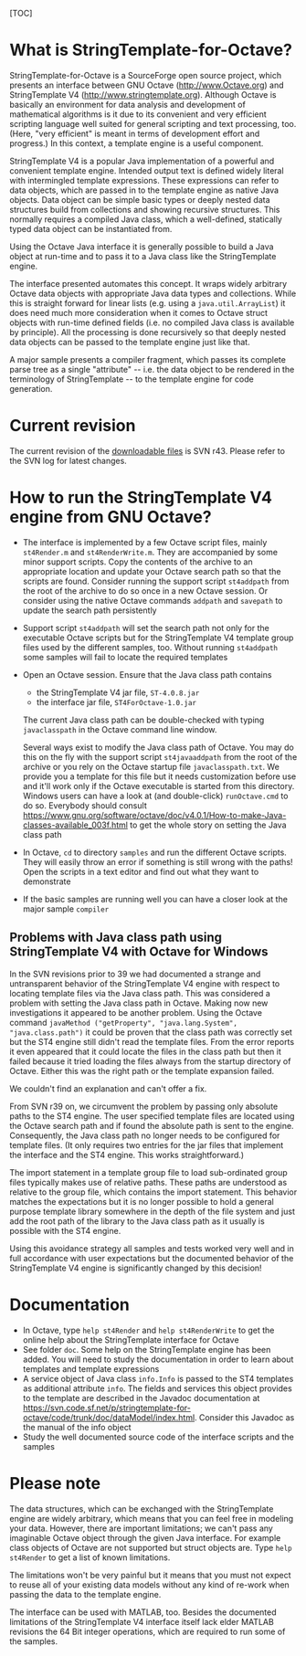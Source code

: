 [TOC]

# What is StringTemplate-for-Octave? #

StringTemplate-for-Octave is a SourceForge open source project, which
presents an interface between GNU Octave (<http://www.Octave.org>) and
StringTemplate V4 (<http://www.stringtemplate.org>). Although Octave is
basically an environment for data analysis and development of mathematical
algorithms is it due to its convenient and very efficient scripting
language well suited for general scripting and text processing, too.
(Here, "very efficient" is meant in terms of development effort and
progress.) In this context, a template engine is a useful component.

StringTemplate V4 is a popular Java implementation of a powerful and
convenient template engine. Intended output text is defined widely literal
with intermingled template expressions. These expressions can refer to
data objects, which are passed in to the template engine as native Java
objects. Data object can be simple basic types or deeply nested data
structures build from collections and showing recursive structures. This
normally requires a compiled Java class, which a well-defined, statically
typed data object can be instantiated from.

Using the Octave Java interface it is generally possible to build a Java
object at run-time and to pass it to a Java class like the StringTemplate
engine.

The interface presented automates this concept. It wraps widely arbitrary
Octave data objects with appropriate Java data types and collections.
While this is straight forward for linear lists (e.g. using a
`java.util.ArrayList`) it does need much more consideration when it
comes to Octave struct objects with run-time defined fields (i.e. no
compiled Java class is available by principle). All the processing is done
recursively so that deeply nested data objects can be passed to the
template engine just like that.

A major sample presents a compiler fragment, which passes its complete
parse tree as a single "attribute" -- i.e. the data object to be rendered
in the terminology of StringTemplate -- to the template engine for code
generation.

# Current revision #

The current revision of the [downloadable files](https://sourceforge.net/projects/stringtemplate-for-octave/) is SVN r43. Please refer to
the SVN log for latest changes.

# How to run the StringTemplate V4 engine from GNU Octave? #

-   The interface is implemented by a few Octave script files, mainly
    `st4Render.m` and `st4RenderWrite.m`. They are accompanied by some
    minor support scripts. Copy the contents of the archive to an
    appropriate location and update your Octave search path so that the
    scripts are found. Consider running the support script `st4addpath`
    from the root of the archive to do so once in a new Octave session. Or
    consider using the native Octave commands `addpath` and `savepath` to
    update the search path persistently
-   Support script `st4addpath` will set the search path not only for the
    executable Octave scripts but for the StringTemplate V4 template group
    files used by the different samples, too. Without running `st4addpath`
    some samples will fail to locate the required templates
-   Open an Octave session. Ensure that the Java class path contains

    -   the StringTemplate V4 jar file, `ST-4.0.8.jar`
    -   the interface jar file, `ST4ForOctave-1.0.jar`

    The current Java class path can be double-checked with typing
    `javaclasspath` in the Octave command line window.
    
    Several ways exist to modify the Java class path of Octave. You may do
    this on the fly with the support script `st4javaaddpath` from the root
    of the archive or you rely on the Octave startup file
    `javaclasspath.txt`. We provide you a template for this file but it
    needs customization before use and it'll work only if the Octave
    executable is started from this directory. Windows users can have a
    look at (and double-click) `runOctave.cmd` to do so. Everybody should
    consult
    <https://www.gnu.org/software/octave/doc/v4.0.1/How-to-make-Java-classes-available_003f.html>
    to get the whole story on setting the Java class path

-   In Octave, `cd` to directory `samples` and run the different Octave
    scripts. They will easily throw an error if something is still wrong
    with the paths! Open the scripts in a text editor and find out what
    they want to demonstrate
-   If the basic samples are running well you can have a closer look at
    the major sample `compiler`

## Problems with Java class path using StringTemplate V4 with Octave for Windows ##

In the SVN revisions prior to 39 we had documented a strange and
untransparent behavior of the StringTemplate V4 engine with respect to
locating template files via the Java class path. This was considered a
problem with setting the Java class path in Octave. Making now new
investigations it appeared to be another problem. Using the Octave command
`javaMethod ("getProperty", "java.lang.System", "java.class.path")`
it could be proven that the class path was correctly set but the ST4
engine still didn't read the template files. From the error reports it
even appeared that it could locate the files in the class path but then it
failed because it tried loading the files always from the startup
directory of Octave. Either this was the right path or the template
expansion failed.

We couldn't find an explanation and can't offer a fix. 

From SVN r39 on, we circumvent the problem by passing only absolute paths
to the ST4 engine. The user specified template files are located using the
Octave search path and if found the absolute path is sent to the engine.
Consequently, the Java class path no longer needs to be configured for
template files. (It only requires two entries for the jar files that
implement the interface and the ST4 engine. This works straightforward.)

The import statement in a template group file to load sub-ordinated group
files typically makes use of relative paths. These paths are understood as
relative to the group file, which contains the import statement. This
behavior matches the expectations but it is no longer possible to hold a
general purpose template library somewhere in the depth of the file system
and just add the root path of the library to the Java class path as it
usually is possible with the ST4 engine.

Using this avoidance strategy all samples and tests worked very well and
in full accordance with user expectations but the documented behavior of
the StringTemplate V4 engine is significantly changed by this decision!

# Documentation #

-   In Octave, type `help st4Render` and `help st4RenderWrite` to get the
    online help about the StringTemplate interface for Octave
-   See folder `doc`. Some help on the StringTemplate engine has been added.
    You will need to study the documentation in order to learn about
    templates and template expressions
-   A service object of Java class `info.Info` is passed to the ST4
    templates as additional attribute `info`. The fields and services this
    object provides to the template are described in the Javadoc
    documentation at
    <https://svn.code.sf.net/p/stringtemplate-for-octave/code/trunk/doc/dataModel/index.html>.
    Consider this Javadoc as the manual of the info object
-   Study the well documented source code of the interface scripts and the
    samples

# Please note #

The data structures, which can be exchanged with the StringTemplate engine
are widely arbitrary, which means that you can feel free in modeling your
data. However, there are important limitations; we can't pass any
imaginable Octave object through the given Java interface. For example
class objects of Octave are not supported but struct objects are. Type
`help st4Render` to get a list of known limitations.

The limitations won't be very painful but it means that you must not
expect to reuse all of your existing data models without any kind of
re-work when passing the data to the template engine.

The interface can be used with MATLAB, too. Besides the documented
limitations of the StringTemplate V4 interface itself lack elder MATLAB
revisions the 64 Bit integer operations, which are required to run some of
the samples.

